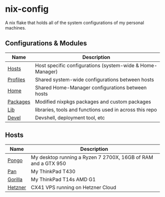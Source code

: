 # nix-config

A nix flake that holds all of the system configurations of my personal machines.

## Configurations & Modules

Name        		| Description
----------------------- | -----------
[Hosts](./hosts)	| Host specific configurations (system-wide & Home-Manager)
[Profiles](./profiles)  | Shared system-wide configurations between hosts
[Home](./home)          | Shared Home-Manager configurations between hosts
[Packages](./packages)  | Modified nixpkgs packages and custom packages
[Lib](./lib)            | libraries, tools and functions used in across this repo
[Devel](./devel)        | Devshell, deployment tool, etc

## Hosts

Name              		     	    | Description
------------------------------------------- | -----------
[Pongo](./hosts/pongo) 	                    | My desktop running a Ryzen 7 2700X, 16GB of RAM and a GTX 950 
[Pan](./hosts/pan)     	                    | My ThinkPad T430
[Gorilla](./hosts/gorilla)     	            | My ThinkPad T14s AMD G1
[Hetzner](./hosts/hetzner)                  | CX41 VPS running on Hetzner Cloud
